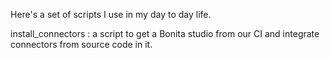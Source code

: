 Here's a set of scripts I use in my day to day life.

install\_connectors : a script to get a Bonita studio from our CI and integrate connectors from source code in it.
